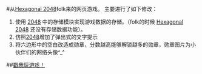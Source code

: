 #从[Hexagonal 2048](https://github.com/Baiqiang/2048-hexagon)folk来的网页游戏。
主要进行了如下修改：
1. 使用 [2048](https://github.com/gabrielecirulli/2048) 中的存储模块实现游戏数据的存储。（folk的时候 [Hexagonal 2048](https://github.com/Baiqiang/2048-hexagon) 还没有存储数据功能）。
2. 仿照[2048](https://github.com/gabrielecirulli/2048)增加了弹出式的文字提示
3. 将六边形中的空白改造成勋章，分数越高能够解锁越多的勋章，勋章图片为小伙伴们的网络头像^_^

##[戳我玩游戏！](http://adachiq.github.io/2048_for_306/)